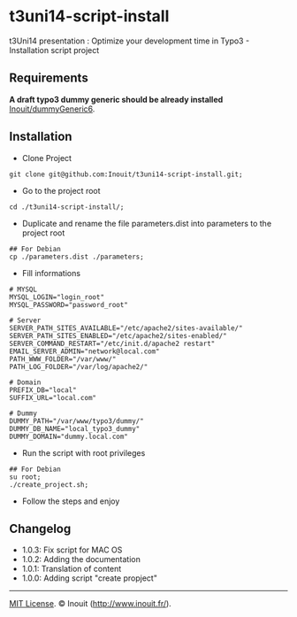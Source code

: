 t3uni14-script-install
======================
t3Uni14 presentation : Optimize your development time in Typo3 - Installation script project


## Requirements ##
**A draft typo3 dummy generic should be already installed** [Inouit/dummyGeneric6](https://github.com/Inouit/dummyGeneric6).


## Installation ##
 - Clone Project
```
git clone git@github.com:Inouit/t3uni14-script-install.git;
```
 - Go to the project root
```
cd ./t3uni14-script-install/;
```
 - Duplicate and rename the file parameters.dist into parameters to the project root
```
## For Debian
cp ./parameters.dist ./parameters;
```
 - Fill informations
```
# MYSQL
MYSQL_LOGIN="login_root"
MYSQL_PASSWORD="password_root"

# Server
SERVER_PATH_SITES_AVAILABLE="/etc/apache2/sites-available/"
SERVER_PATH_SITES_ENABLED="/etc/apache2/sites-enabled/"
SERVER_COMMAND_RESTART="/etc/init.d/apache2 restart"
EMAIL_SERVER_ADMIN="network@local.com"
PATH_WWW_FOLDER="/var/www/"
PATH_LOG_FOLDER="/var/log/apache2/"

# Domain
PREFIX_DB="local"
SUFFIX_URL="local.com"

# Dummy
DUMMY_PATH="/var/www/typo3/dummy/"
DUMMY_DB_NAME="local_typo3_dummy"
DUMMY_DOMAIN="dummy.local.com"
```
 - Run the script with root privileges
```
## For Debian
su root;
./create_project.sh;
```
 - Follow the steps and enjoy


## Changelog ##
- 1.0.3: Fix script for MAC OS
- 1.0.2: Adding the documentation
- 1.0.1: Translation of content
- 1.0.0: Adding script "create propject"

---
[MIT License](LICENSE). © Inouit (http://www.inouit.fr/).